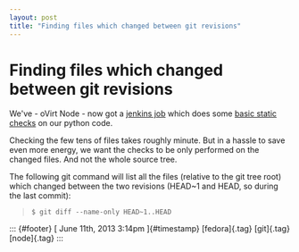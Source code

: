 ```yaml
---
layout: post
title: "Finding files which changed between git revisions"
---
```



Finding files which changed between git revisions
=================================================

We've - oVirt Node - now got a [jenkins
job](http://jenkins.ovirt.org/view/ovirt_node/job/ovirt-node-devel-check/)
which does some [basic static
checks](http://gerrit.ovirt.org/gitweb?p=ovirt-node.git;a=blob;f=src/Makefile.check;hb=HEAD)
on our python code.

Checking the few tens of files takes roughly minute. But in a hassle to
save even more energy, we want the checks to be only performed on the
changed files. And not the whole source tree.

The following git command will list all the files (relative to the git
tree root) which changed between the two revisions (HEAD\~1 and HEAD, so
during the last commit):

>     $ git diff --name-only HEAD~1..HEAD

::: {#footer}
[ June 11th, 2013 3:14pm ]{#timestamp} [fedora]{.tag} [git]{.tag}
[node]{.tag}
:::
